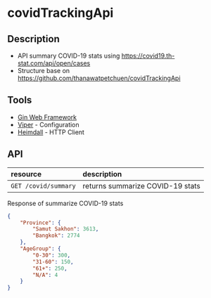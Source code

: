 # covidTrackingApi

## Description
- API summary COVID-19 stats using https://covid19.th-stat.com/api/open/cases
- Structure base on https://github.com/thanawatpetchuen/covidTrackingApi

## Tools
- [Gin Web Framework](https://github.com/gin-gonic/gin)
- [Viper](https://github.com/spf13/viper) - Configuration
- [Heimdall](https://github.com/gojek/heimdall) - HTTP Client

## API
| resource | description |
|:----------------------------|:----------------------------------|
| `GET /covid/summary` | returns summarize COVID-19 stats |
Response of summarize COVID-19 stats
```json
{
    "Province": {
        "Samut Sakhon": 3613,
        "Bangkok": 2774
    },
    "AgeGroup": {
        "0-30": 300,
        "31-60": 150,
        "61+": 250,
        "N/A": 4
    }
}
```